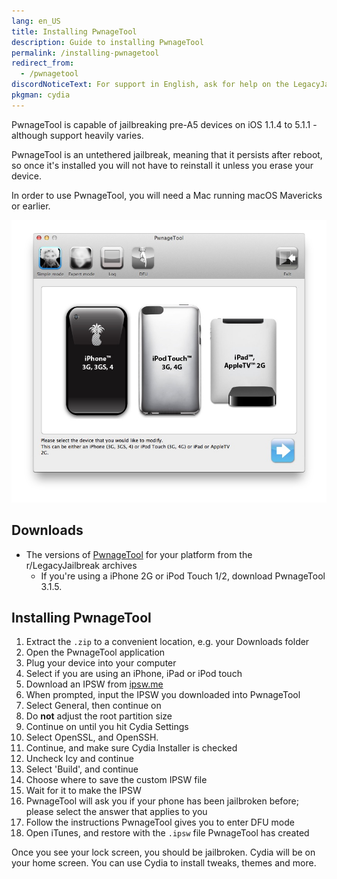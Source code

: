 ```yaml
---
lang: en_US
title: Installing PwnageTool
description: Guide to installing PwnageTool
permalink: /installing-pwnagetool
redirect_from:
  - /pwnagetool
discordNoticeText: For support in English, ask for help on the LegacyJailbreak [Discord Server](http://discord.legacyjailbreak.com/).
pkgman: cydia
---
```


PwnageTool is capable of jailbreaking pre-A5 devices on iOS 1.1.4 to 5.1.1 - although support heavily varies.

PwnageTool is an untethered jailbreak, meaning that it persists after reboot, so once it's installed you will not have to reinstall it unless you erase your device.

In order to use PwnageTool, you will need a Mac running macOS Mavericks or earlier.


![A screenshot of PwnageTool](/assets/images/pwnagetool.png)

## Downloads

- The versions of [PwnageTool](https://mega.nz/folder/k4FAXCIB#Fk7pxs6ikYzL3YBvAGX5ig/folder/swVhVKYB) for your platform from the r/LegacyJailbreak archives
    - If you're using a iPhone 2G or iPod Touch 1/2, download PwnageTool 3.1.5.

## Installing PwnageTool

1. Extract the `.zip` to a convenient location, e.g. your Downloads folder
1. Open the PwnageTool application
1. Plug your device into your computer
1. Select if you are using an iPhone, iPad or iPod touch
1. Download an IPSW from [ipsw.me](https://ipsw.me)
1. When prompted, input the IPSW you downloaded into PwnageTool
1. Select General, then continue on
1. Do **not** adjust the root partition size
1. Continue on until you hit Cydia Settings
1. Select OpenSSL, and OpenSSH.
1. Continue, and make sure Cydia Installer is checked
1. Uncheck Icy and continue
1. Select 'Build', and continue
1. Choose where to save the custom IPSW file
1. Wait for it to make the IPSW
1. PwnageTool will ask you if your phone has been jailbroken before; please select the answer that applies to you
1. Follow the instructions PwnageTool gives you to enter DFU mode
1. Open iTunes, and restore with the `.ipsw` file PwnageTool has created

Once you see your lock screen, you should be jailbroken. Cydia will be on your home screen. You can use Cydia to install <router-link to="/faq/#what-are-tweaks">tweaks</router-link>, themes and more.
